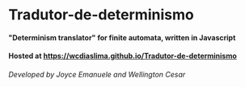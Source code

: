 # Tradutor-de-determinismo
#### "Determinism translator" for finite automata, written in Javascript
#### Hosted at https://wcdiaslima.github.io/Tradutor-de-determinismo
###### Developed by Joyce Emanuele and Wellington Cesar